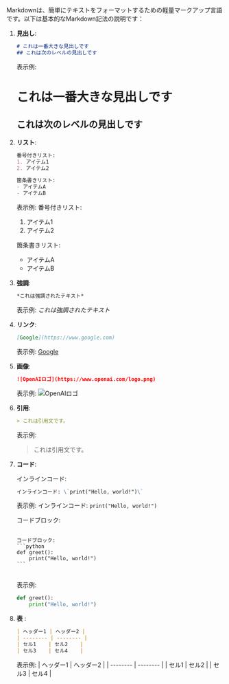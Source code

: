 Markdownは、簡単にテキストをフォーマットするための軽量マークアップ言語です。以下は基本的なMarkdown記法の説明です：

1. **見出し**:

   ```markdown
   # これは一番大きな見出しです
   ## これは次のレベルの見出しです
   ```

   表示例:
   # これは一番大きな見出しです
   ## これは次のレベルの見出しです

2. **リスト**:

   ```markdown
   番号付きリスト:
   1. アイテム1
   2. アイテム2

   箇条書きリスト:
   - アイテムA
   - アイテムB
   ```

   表示例:
   番号付きリスト:
   1. アイテム1
   2. アイテム2

   箇条書きリスト:
   - アイテムA
   - アイテムB

3. **強調**:

   ```markdown
   *これは強調されたテキスト*
   ```

   表示例:
   *これは強調されたテキスト*

4. **リンク**:

   ```markdown
   [Google](https://www.google.com)
   ```

   表示例: [Google](https://www.google.com)

5. **画像**:

   ```markdown
   ![OpenAIロゴ](https://www.openai.com/logo.png)
   ```

   表示例:
   ![OpenAIロゴ](https://www.openai.com/logo.png)

6. **引用**:

   ```markdown
   > これは引用文です。
   ```

   表示例:
   > これは引用文です。

7. **コード**:

   インラインコード:

   ```markdown
   インラインコード: \`print("Hello, world!")\`
   ```

   表示例: インラインコード: `print("Hello, world!")`

   コードブロック:

   <pre>
   <code>
   コードブロック:
   ```python
   def greet():
       print("Hello, world!")
   ```
   </code>
   </pre>

   表示例:

   ```python
   def greet():
       print("Hello, world!")
   ```

8. **表** :

   ```markdown
   | ヘッダー1 | ヘッダー2 |
   | -------- | -------- |
   | セル1    | セル2    |
   | セル3    | セル4    |
   ```

   表示例:
   | ヘッダー1 | ヘッダー2 |
   | -------- | -------- |
   | セル1    | セル2    |
   | セル3    | セル4    |
